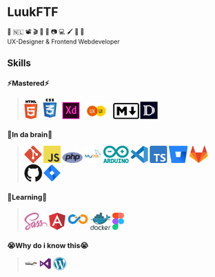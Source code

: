 # LuukFTF

💜 🇳🇱 📽️ 🎬 🎵 👾 📷 💻 🖌️ 💚 🌈  
UX-Designer & Frontend Webdeveloper

## Skills

### ⚡Mastered⚡

> <img alt="HTML" width='30' src="img/html.svg"/>
> <img alt="CSS" width='50' src="img/css.svg"/>
> <img alt="Adobe XD" width='40' src="img/adobexd.svg"/>
> <img alt="UX Design" width='70' src="img/uxui.svg"/>
> <img alt="Markdown" width='60' src="img/markdown.svg"/>
> <img alt="DocFX" height='40' src="img/docfx.jpg"/>

### 🧠In da brain🧠
> <img alt="GIT" height='40' src="img/git.svg"/> 
> <img alt="JavaScript" height='40' src="img/javascript.svg"/>  
> <img alt="PHP" height='25' src="img/php.svg"/> 
> <img alt="SQL" height='40' src="img/mysql.svg"/> 
> <img alt="Arduino" height='40' src="img/arduino.svg"/> 
> <img alt="VScode" height='40' src="img/vscode.svg"/> 
> <img alt="TypeScript" height='40' src="img/typescript.svg"/> 
> <img alt="BitBucket" height='40' src="img/bitbucket.svg"/> 
> <img alt="GitLab" height='40' src="img/gitlab.svg"/> 
> <img alt="Github" height='40' src="img/github.svg"/> 
> <img alt="Jira" height='40' src="img/jira.svg"/> 

### 🌱Learning🌱
> <img alt="SASS" height='40' src="img/sass.svg"/>
> <img alt="Angular" height='40' src="img/angular.svg"/> 
> <img alt="DevOps" height='50' src="img/devops.webp"/> 
> <img alt="Docker" height='40' src="img/docker.svg"/> 
> <img alt="Figma" height='40' src="img/figma.svg"/>


<!-- 
### 🚀Future🚀

> <img alt="Node.js" height='50' src="img/nodejs.svg"/> 
> <img alt="Next.js" height='50' src="img/nextjs.svg"/> 
> <img alt="Kubernetes" height='50' src="img/kubernetes.svg"/> 
> <img alt="AWS" height='50' src="img/aws.svg"/> 
> <img alt="PWA" height='30' src="img/pwa.png"/>  
> -->

### 😭Why do i know this😭

> <img alt="VisualBasic" height='30' src="img/visualbasic.svg"/> 
> <img alt="Visual Studio" height='30' src="img/visualstudio.svg"/> 
> <img alt="Wordpress" height='30' src="img/wordpress.svg"/> 
